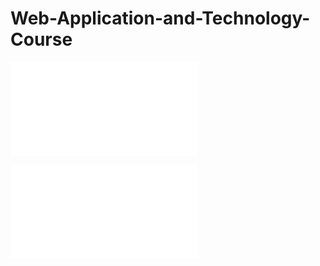 # Web-Application-and-Technology-Course
![Chapter 1 : Introduction ](./Notes/introduction.markdown)

![Chapter 2 : HTML](./Notes/HTML.markdown)
